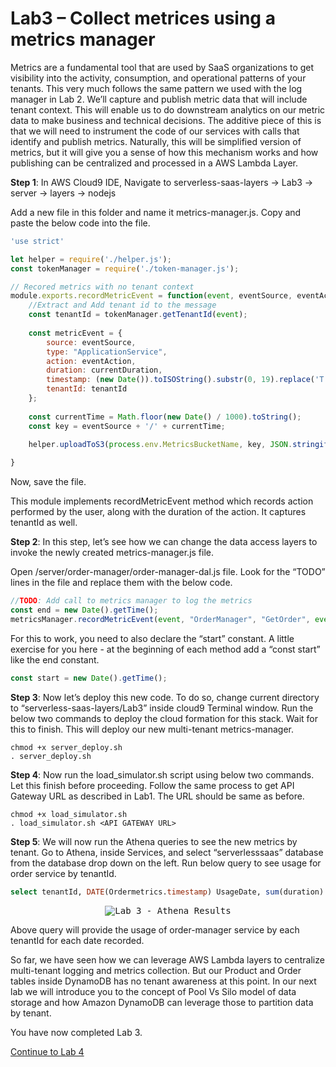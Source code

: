 # Lab3 – Collect metrices using a metrics manager

Metrics are a fundamental tool that are used by SaaS organizations to get visibility into the activity, consumption, and operational patterns of your tenants. This very much follows the same pattern we used with the log manager in Lab 2. We’ll capture and publish metric data that will include tenant context. This will enable us to do downstream analytics on our metric data to make business and technical decisions. The additive piece of this is that we will need to instrument the code of our services with calls that identify and publish metrics. Naturally, this will be simplified version of metrics, but it will give you a sense of how this mechanism works and how publishing can be centralized and processed in a AWS Lambda Layer.

<b>Step 1</b>: In AWS Cloud9 IDE, Navigate to serverless-saas-layers -> Lab3 -> server -> layers -> nodejs

Add a new file in this folder and name it metrics-manager.js. Copy and paste the below code into the file.

```javascript
'use strict'

let helper = require('./helper.js');
const tokenManager = require('./token-manager.js');

// Recored metrics with no tenant context
module.exports.recordMetricEvent = function(event, eventSource, eventAction, context, currentDuration) {
    //Extract and Add tenant id to the message
    const tenantId = tokenManager.getTenantId(event);
    
    const metricEvent = {
        source: eventSource,
        type: "ApplicationService",
        action: eventAction,
        duration: currentDuration,
        timestamp: (new Date()).toISOString().substr(0, 19).replace('T',' '),
        tenantId: tenantId
    };
    
    const currentTime = Math.floor(new Date() / 1000).toString();
    const key = eventSource + '/' + currentTime;

    helper.uploadToS3(process.env.MetricsBucketName, key, JSON.stringify(metricEvent));
        
}
```
Now, save the file.

This module implements recordMetricEvent method which records action performed by the user, along with the duration of the action. It captures tenantId as well. 

<b>Step 2</b>: In this step, let’s see how we can change the data access layers to invoke the newly created metrics-manager.js file.

Open /server/order-manager/order-manager-dal.js file. Look for the “TODO” lines in the file and replace them with the below code.

```javascript
//TODO: Add call to metrics manager to log the metrics
const end = new Date().getTime();
metricsManager.recordMetricEvent(event, "OrderManager", "GetOrder", event, end - start);
```
For this to work, you need to also declare the “start” constant. A little exercise for you here - at the beginning of each method add a “const start” like the end constant. 
```javascript
const start = new Date().getTime();
```
<b>Step 3</b>: Now let’s deploy this new code. To do so, change current directory to “serverless-saas-layers/Lab3” inside cloud9 Terminal window. Run the below two commands to deploy the cloud formation for this stack. Wait for this to finish. This will deploy our new multi-tenant metrics-manager.
```
chmod +x server_deploy.sh
. server_deploy.sh
```
<b>Step 4</b>: Now run the load_simulator.sh script using below two commands. Let this finish before proceeding. Follow the same process to get API Gateway URL as described in Lab1. The URL should be same as before. 
```
chmod +x load_simulator.sh
. load_simulator.sh <API GATEWAY URL> 
```
<b>Step 5</b>: We will now run the Athena queries to see the new metrics by tenant. Go to Athena, inside Services, and select “serverlesssaas” database from the database drop down on the left. Run below query to see usage for order service by tenantId.
```sql
select tenantId, DATE(Ordermetrics.timestamp) UsageDate, sum(duration) TotalUsageinMilliSeconds from Ordermetrics group by tenantId, DATE(Ordermetrics.timestamp)
```
<p align="center"><kbd><img src="../Images/Lab3-AthenaResults.png" alt="Lab 3 - Athena Results"/></kbd></p>
Above query will provide the usage of order-manager service by each tenantId for each date recorded.

So far, we have seen how we can leverage AWS Lambda layers to centralize multi-tenant logging and metrics collection. But our Product and Order tables inside DynamoDB has no tenant awareness at this point. In our next lab we will introduce you to the concept of Pool Vs Silo model of data storage and how Amazon DynamoDB can leverage those to partition data by tenant.

You have now completed Lab 3. 

[Continue to Lab 4](../Lab4/README.md)


